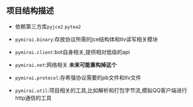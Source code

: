 ## 项目结构描述

- 依赖第三方库```pyjce2```
  ```pytea2```
  
- ```pymirai.binary```:存放协议所需的jce结构体和tlv读写相关模块

- ```pymirai.client```:bot自身相关,提供相对低级的api

- ```pymirai.net```:网络相关 **未来可能重构掉这个**

- ```pymirai.protocol```:存希强协议需要的pb文件和tlv文件

- ```pymirai.util```:项目相关的工具,比如解析和打包字节流,模拟QQ客户端进行http通信的工具
